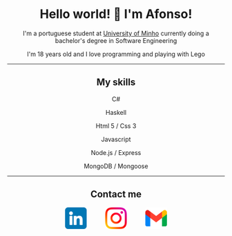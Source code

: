 <div align="center">

# Hello world! 👋 I'm Afonso!

I'm a portuguese student at [University of Minho](https://www.uminho.pt) currently doing a bachelor's degree in Software Engineering

I'm 18 years old and I love programming and playing with Lego

---

## My skills

C#

Haskell

Html 5 / Css 3

Javascript

Node.js / Express

MongoDB / Mongoose

---

## Contact me

<a href="https://www.linkedin.com/in/afonsopimentasilva/"><img src="img/linkedin.png" width=50em></a>&nbsp;&nbsp;&nbsp;&nbsp;&nbsp;&nbsp;&nbsp;&nbsp;&nbsp;&nbsp;
<a href="https://www.instagram.com/afonsopimenta13/"><img src="img/instagram.png" width=50em></a>&nbsp;&nbsp;&nbsp;&nbsp;&nbsp;&nbsp;&nbsp;&nbsp;&nbsp;&nbsp;
<a href="mailto:afonsopimenta@gmail.com"><img src="img/gmail.png" width=50em></a>

<div>
